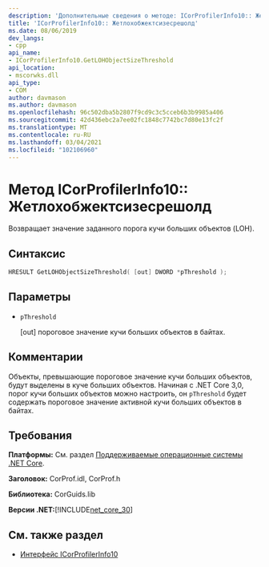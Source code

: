 ```yaml
---
description: 'Дополнительные сведения о методе: ICorProfilerInfo10:: Жетлохобжектсизесрешолд'
title: 'ICorProfilerInfo10:: Жетлохобжектсизесрешолд'
ms.date: 08/06/2019
dev_langs:
- cpp
api_name:
- ICorProfilerInfo10.GetLOHObjectSizeThreshold
api_location:
- mscorwks.dll
api_type:
- COM
author: davmason
ms.author: davmason
ms.openlocfilehash: 96c502dba5b2807f9cd9c3c5cceb6b3b9985a406
ms.sourcegitcommit: 42d436ebc2a7ee02fc1848c7742bc7d80e13fc2f
ms.translationtype: MT
ms.contentlocale: ru-RU
ms.lasthandoff: 03/04/2021
ms.locfileid: "102106960"
---
```

# <a name="icorprofilerinfo10getlohobjectsizethreshold-method"></a>Метод ICorProfilerInfo10:: Жетлохобжектсизесрешолд

Возвращает значение заданного порога кучи больших объектов (LOH).

## <a name="syntax"></a>Синтаксис

```cpp
HRESULT GetLOHObjectSizeThreshold( [out] DWORD *pThreshold );
```

## <a name="parameters"></a>Параметры

- `pThreshold`

  \[out] пороговое значение кучи больших объектов в байтах.

## <a name="remarks"></a>Комментарии

Объекты, превышающие пороговое значение кучи больших объектов, будут выделены в куче больших объектов. Начиная с .NET Core 3,0, порог кучи больших объектов можно настроить, он `pThreshold` будет содержать пороговое значение активной кучи больших объектов в байтах.

## <a name="requirements"></a>Требования

**Платформы:** См. раздел [Поддерживаемые операционные системы .NET Core](../../../core/install/windows.md?pivots=os-windows).

**Заголовок:** CorProf.idl, CorProf.h

**Библиотека:** CorGuids.lib

**Версии .NET:**[!INCLUDE[net_core_30](../../../../includes/net-core-30-md.md)]

## <a name="see-also"></a>См. также раздел

- [Интерфейс ICorProfilerInfo10](icorprofilerinfo10-interface.md)
